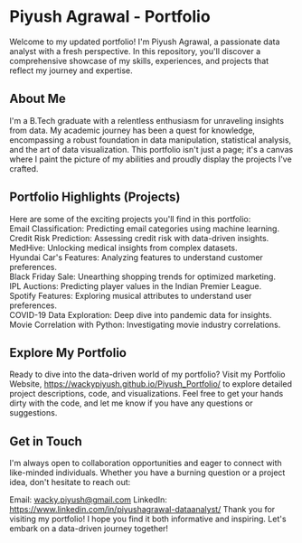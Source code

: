 # Piyush Agrawal - Portfolio
Welcome to my updated portfolio! I'm Piyush Agrawal, a passionate data analyst with a fresh perspective. 
In this repository, you'll discover a comprehensive showcase of my skills, experiences, and projects that reflect my journey and expertise.

## About Me
I'm a B.Tech graduate with a relentless enthusiasm for unraveling insights from data. My academic journey has been a quest for knowledge, encompassing a robust foundation in data manipulation,
statistical analysis, and the art of data visualization. This portfolio isn't just a page; it's a canvas where I paint the picture of my abilities and proudly display the projects I've crafted.

## Portfolio Highlights (Projects)
Here are some of the exciting projects you'll find in this portfolio:
<br>
Email Classification: Predicting email categories using machine learning.<br>
Credit Risk Prediction: Assessing credit risk with data-driven insights.<br>
MedHive: Unlocking medical insights from complex datasets.<br>
Hyundai Car's Features: Analyzing features to understand customer preferences.<br>
Black Friday Sale: Unearthing shopping trends for optimized marketing.<br>
IPL Auctions: Predicting player values in the Indian Premier League.<br>
Spotify Features: Exploring musical attributes to understand user preferences.<br>
COVID-19 Data Exploration: Deep dive into pandemic data for insights.<br>
Movie Correlation with Python: Investigating movie industry correlations.<br>


## Explore My Portfolio
Ready to dive into the data-driven world of my portfolio? Visit my Portfolio Website, https://wackypiyush.github.io/Piyush_Portfolio/ to explore detailed project descriptions, code, and visualizations. Feel free to get your hands dirty with the code, and let me know if you have any questions or suggestions.

## Get in Touch
I'm always open to collaboration opportunities and eager to connect with like-minded individuals. Whether you have a burning question or a project idea, don't hesitate to reach out:

Email: wacky.piyush@gmail.com
LinkedIn: https://www.linkedin.com/in/piyushagrawal-dataanalyst/
Thank you for visiting my portfolio! I hope you find it both informative and inspiring. Let's embark on a data-driven journey together!
